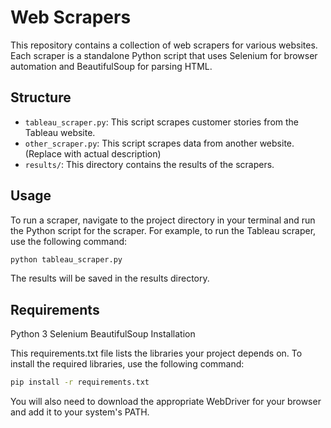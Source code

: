 # Web Scrapers

This repository contains a collection of web scrapers for various websites. Each scraper is a standalone Python script that uses Selenium for browser automation and BeautifulSoup for parsing HTML.

## Structure

- `tableau_scraper.py`: This script scrapes customer stories from the Tableau website.
- `other_scraper.py`: This script scrapes data from another website. (Replace with actual description)
- `results/`: This directory contains the results of the scrapers.

## Usage

To run a scraper, navigate to the project directory in your terminal and run the Python script for the scraper. For example, to run the Tableau scraper, use the following command:

```bash
python tableau_scraper.py
```

The results will be saved in the results directory.

## Requirements

Python 3
Selenium
BeautifulSoup
Installation

This requirements.txt file lists the libraries your project depends on. To install the required libraries, use the following command:
```bash
pip install -r requirements.txt
```

You will also need to download the appropriate WebDriver for your browser and add it to your system's PATH.